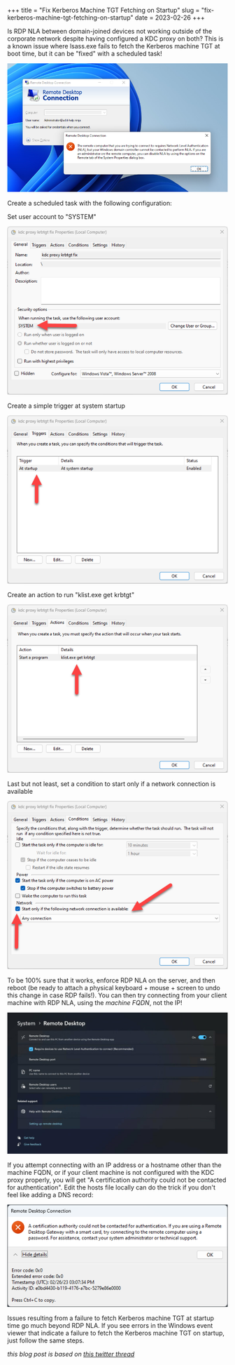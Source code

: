 +++
title = "Fix Kerberos Machine TGT Fetching on Startup"
slug = "fix-kerberos-machine-tgt-fetching-on-startup"
date = 2023-02-26
+++

Is RDP NLA between domain-joined devices not working outside of the corporate network despite having configured a KDC proxy on both? This is a known issue where lsass.exe fails to fetch the Kerberos machine TGT at boot time, but it can be "fixed" with a scheduled task!

![RDP NLA Failure with broken Kerberos machine TGT](/images/posts/rdp-nla-failure-kerberos-machine-tgt.png)

Create a scheduled task with the following configuration:

Set user account to "SYSTEM"

![krbtgt scheduled task - general](/images/posts/krbtgt-scheduled-task-general.png)

Create a simple trigger at system startup

![krbtgt scheduled task - general](/images/posts/krbtgt-scheduled-task-triggers.png)

Create an action to run "klist.exe get krbtgt"

![krbtgt scheduled task - general](/images/posts/krbtgt-scheduled-task-actions.png)

Last but not least, set a condition to start only if a network connection is available

![krbtgt scheduled task - general](/images/posts/krbtgt-scheduled-task-conditions.png)

To be 100% sure that it works, enforce RDP NLA on the server, and then reboot (be ready to attach a physical keyboard + mouse + screen to undo this change in case RDP fails!). You can then try connecting from your client machine with RDP NLA, using the *machine FQDN*, not the IP!

![RDP NLA Required Server Side Setting](/images/posts/rdp-nla-required-server-side-setting.png)

If you attempt connecting with an IP address or a hostname other than the machine FQDN, or if your client machine is not configured with the KDC proxy properly, you will get "A certification authority could not be contacted for authentication". Edit the hosts file locally can do the trick if you don't feel like adding a DNS record:

![RDP NLA Failure IP Address Not FQDN](/images/posts/rdp-nla-failure-ip-address-not-fqdn.png)

Issues resulting from a failure to fetch Kerberos machine TGT at startup time go much beyond RDP NLA. If you see errors in the Windows event viewer that indicate a failure to fetch the Kerberos machine TGT on startup, just follow the same steps.

*this blog post is based on [this twitter thread](https://twitter.com/awakecoding/status/1629857517353201668)*
